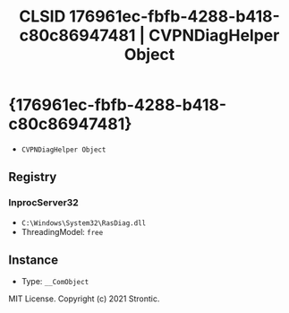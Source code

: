 ﻿---
title: "CLSID 176961ec-fbfb-4288-b418-c80c86947481 | CVPNDiagHelper Object"
excerpt: What is COM-Object CLSID 176961ec-fbfb-4288-b418-c80c86947481?
---

# {176961ec-fbfb-4288-b418-c80c86947481}

* `CVPNDiagHelper Object`

## Registry


### InprocServer32

* `C:\Windows\System32\RasDiag.dll`
* ThreadingModel: `free`

## Instance

* Type: `__ComObject`

MIT License. Copyright (c) 2021 Strontic.


